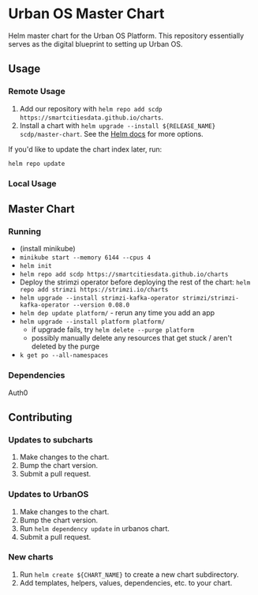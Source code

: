 # Urban OS Master Chart
Helm master chart for the Urban OS Platform. This repository essentially serves as the digital blueprint to setting up Urban OS.

## Usage

### Remote Usage

1. Add our repository with `helm repo add scdp https://smartcitiesdata.github.io/charts`.
2. Install a chart with `helm upgrade --install ${RELEASE_NAME} scdp/master-chart`. See the [Helm docs](https://helm.sh/docs/helm/#helm-upgrade) for more options.

If you'd like to update the chart index later, run:

```
helm repo update
```

### Local Usage

## Master Chart

### Running

- (install minikube)
- `minikube start --memory 6144 --cpus 4`
- `helm init`
- `helm repo add scdp https://smartcitiesdata.github.io/charts`
- Deploy the strimzi operator before deploying the rest of the chart: `helm repo add strimzi https://strimzi.io/charts`
- `helm upgrade --install strimzi-kafka-operator strimzi/strimzi-kafka-operator --version 0.08.0`
- `helm dep update platform/` - rerun any time you add an app
- `helm upgrade --install platform platform/` 
  - if upgrade fails, try `helm delete --purge platform`
  - possibly manually delete any resources that get stuck / aren't deleted by the purge
- `k get po --all-namespaces`


### Dependencies
Auth0 

## Contributing

### Updates to subcharts

1. Make changes to the chart.
2. Bump the chart version.
3. Submit a pull request.

### Updates to UrbanOS
1. Make changes to the chart.
2. Bump the chart version.
3. Run `helm dependency update` in urbanos chart.
4. Submit a pull request.

### New charts

1. Run `helm create ${CHART_NAME}` to create a new chart subdirectory.
2. Add templates, helpers, values, dependencies, etc. to your chart.
